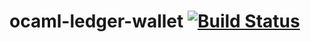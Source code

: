# ocaml-ledger-wallet [![Build Status](https://api.travis-ci.com/vbmithr/ocaml-ledger-wallet.svg?branch=master)](https://travis-ci.com/github/vbmithr/ocaml-ledger-wallet)